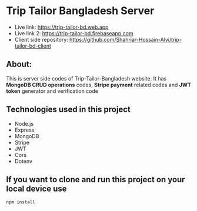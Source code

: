 # Trip Tailor Bangladesh Server
- Live link: https://trip-tailor-bd.web.app
- Live link 2: https://trip-tailor-bd.firebaseapp.com
- Client side repository: https://github.com/Shahriar-Hossain-Alvi/trip-tailor-bd-client

## About: 
This is server side codes of Trip-Tailor-Bangladesh website. It has **MongoDB CRUD operations** codes, **Stripe payment** related codes and **JWT token** generator and verification code


## Technologies used in this project

- Node.js
- Express
- MongoDB
- Stripe
- JWT
- Cors
- Dotenv

## If you want to clone and run this project on your local device use
```
npm install
```
